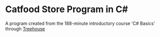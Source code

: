 # Catfood Store Program in C#

A program created from the 188-minute introductory course 'C# Basics' through [Treehouse](https://teamtreehouse.com)
